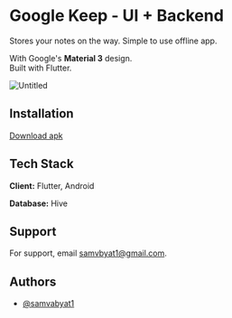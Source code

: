 # Google Keep - UI + Backend

Stores your notes on the way. Simple to use offline app.

With Google's **Material 3** design.\
Built with Flutter.

![Untitled](https://github.com/samvabyat1/gkx/assets/127547778/e21f3858-0ae7-4814-88fe-8bfe993afe75)


## Installation
[Download apk](https://github.com/samvabyat1/gkx/releases/download/v1.0/app-release.apk)


## Tech Stack

**Client:** Flutter, Android

**Database:** Hive


## Support

For support, email samvbyat1@gmail.com.


## Authors

- [@samvabyat1](https://github.com/samvabyat1)

